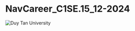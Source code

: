 # NavCareer_C1SE.15_12-2024

![Duy Tan University](https://cdn.haitrieu.com/wp-content/uploads/2021/10/Logo-Truong-Dai-Hoc-Duy-Tan-DTU.png)
